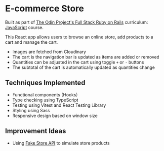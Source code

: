 # E-commerce Store

Built as part of [The Odin Project's Full Stack Ruby on Rails](https://www.theodinproject.com/paths/full-stack-ruby-on-rails?) curriculum: [JavaScript](https://www.theodinproject.com/paths/full-stack-ruby-on-rails/courses/javascript) course.

This React app allows users to browse an online store, add products to a cart and manage the cart.

- Images are fetched from Cloudinary
- The cart is the navigation bar is updated as items are added or removed
- Quantities can be adjusted in the cart using toggle `+` or `-` buttons
- The subtotal of the cart is automatically updated as quantities change

## Techniques Implemented

- Functional components (Hooks)
- Type checking using TypeScript
- Testing using Vitest and React Testing Library
- Styling using Sass
- Responsive design based on window size

## Improvement Ideas

- Using [Fake Store API](https://fakestoreapi.com/) to simulate store products
